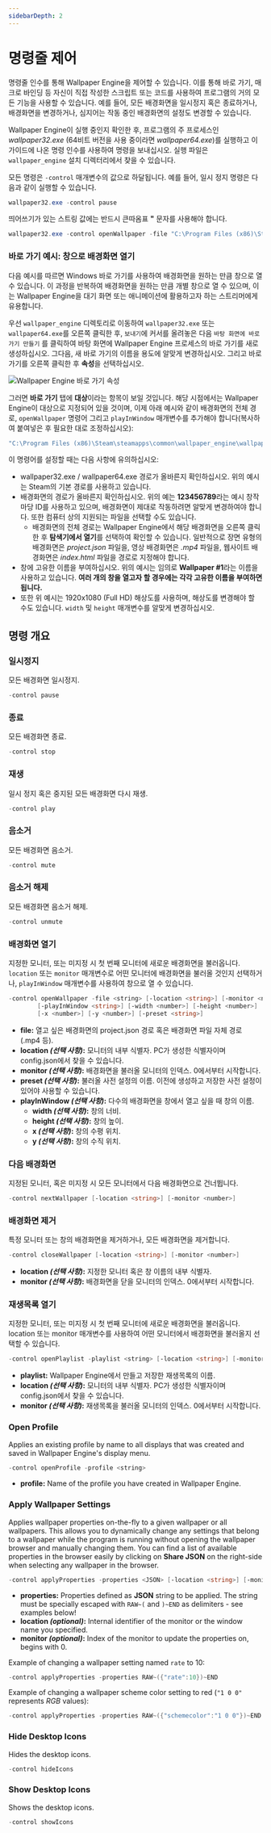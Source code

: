 ```yaml
---
sidebarDepth: 2
---
```


# 명령줄 제어

명령줄 인수를 통해 Wallpaper Engine을 제어할 수 있습니다. 이를 통해 바로 가기, 매크로 바인딩 등 자신이 직접 작성한 스크립트 또는 코드를 사용하여 프로그램의 거의 모든 기능을 사용할 수 있습니다. 예를 들어, 모든 배경화면을 일시정지 혹은 종료하거나, 배경화면을 변경하거나, 심지어는 작동 중인 배경화면의 설정도 변경할 수 있습니다.

Wallpaper Engine이 실행 중인지 확인한 후, 프로그램의 주 프로세스인 *wallpaper32.exe* (64비트 버전을 사용 중이라면 *wallpaper64.exe*)를 실행하고 이 가이드에 나온 명령 인수를 사용하여 명령을 보내십시오. 실행 파일은 `wallpaper_engine` 설치 디렉터리에서 찾을 수 있습니다.

모든 명령은 `-control` 매개변수의 값으로 하달됩니다. 예를 들어, 일시 정지 명령은 다음과 같이 실행할 수 있습니다.

``` powershell
wallpaper32.exe -control pause
```

띄어쓰기가 있는 스트링 값에는 반드시 큰따옴표 **"** 문자를 사용해야 합니다.

``` powershell
wallpaper32.exe -control openWallpaper -file "C:\Program Files (x86)\Steam\steamapps\common\wallpaper_engine\projects\myprojects\myWallpaper\project.json"
```

### 바로 가기 예시: 창으로 배경화면 열기

다음 예시를 따르면 Windows 바로 가기를 사용하여 배경화면을 원하는 만큼 창으로 열 수 있습니다. 이 과정을 반복하여 배경화면을 원하는 만큼 개별 창으로 열 수 있으며, 이는 Wallpaper Engine을 대기 화면 또는 애니메이션에 활용하고자 하는 스트리머에게 유용합니다.

우선 `wallpaper_engine` 디렉토리로 이동하여 `wallpaper32.exe` 또는 `wallpaper64.exe`를 오른쪽 클릭한 후, `보내기`에 커서를 올려놓은 다음 `바탕 화면에 바로 가기 만들기` 를 클릭하여 바탕 화면에 Wallpaper Engine 프로세스의 바로 가기를 새로 생성하십시오. 그다음, 새 바로 가기의 이름을 용도에 알맞게 변경하십시오. 그리고 바로 가기를 오른쪽 클릭한 후 **속성**을 선택하십시오.

![Wallpaper Engine 바로 가기 속성](/img/faq/target.gif)

그러면 **바로 가기** 탭에 **대상**이라는 항목이 보일 것입니다. 해당 시점에서는 Wallpaper Engine이 대상으로 지정되어 있을 것이며, 이제 아래 예시와 같이 배경화면의 전체 경로, `openWallpaper` 명령어 그리고 `playInWindow` 매개변수를 추가해야 합니다(복사하여 붙여넣은 후 필요한 대로 조정하십시오):

```bash
"C:\Program Files (x86)\Steam\steamapps\common\wallpaper_engine\wallpaper64.exe" -control openWallpaper -file "C:\Program Files (x86)\Steam\steamapps\workshop\content\431960\123456789\scene.pkg" -playInWindow "Wallpaper #1" -width 1920 -height 1080
```

이 명령어를 설정할 때는 다음 사항에 유의하십시오:

* wallpaper32.exe / wallpaper64.exe 경로가 올바른지 확인하십시오. 위의 예시는 Steam의 기본 경로를 사용하고 있습니다.
* 배경화면의 경로가 올바른지 확인하십시오. 위의 예는 **123456789**라는 예시 창작마당 ID를 사용하고 있으며, 배경화면이 제대로 작동하려면 알맞게 변경하여야 합니다. 또한 컴퓨터 상의 지원되는 파일을 선택할 수도 있습니다.
  * 배경화면의 전체 경로는 Wallpaper Engine에서 해당 배경화면을 오른쪽 클릭한 후 **탐색기에서 열기**를 선택하여 확인할 수 있습니다. 일반적으로 장면 유형의 배경화면은 *project.json* 파일을, 영상 배경화면은 *.mp4* 파일을, 웹사이트 배경화면은 *index.html* 파일을 경로로 지정해야 합니다.
* 창에 고유한 이름을 부여하십시오. 위의 예시는 임의로 **Wallpaper #1**라는 이름을 사용하고 있습니다. **여러 개의 창을 열고자 할 경우에는 각각 고유한 이름을 부여하면 됩니다.**
* 또한 위 예시는 1920x1080 (Full HD) 해상도를 사용하며, 해상도를 변경해야 할 수도 있습니다. `width` 및 `height` 매개변수를 알맞게 변경하십시오.

## 명령 개요

### 일시정지

모든 배경화면 일시정지.

``` powershell
-control pause
```

### 종료

모든 배경화면 종료.

``` powershell
-control stop
```

### 재생

일시 정지 혹은 중지된 모든 배경화면 다시 재생.

``` powershell
-control play
```

### 음소거

모든 배경화면 음소거.

``` powershell
-control mute
```

### 음소거 해제

모든 배경화면 음소거 해제.

``` powershell
-control unmute
```

### 배경화면 열기

지정한 모니터, 또는 미지정 시 첫 번째 모니터에 새로운 배경화면을 불러옵니다. `location` 또는 `monitor` 매개변수로 어떤 모니터에 배경화면을 불러올 것인지 선택하거나, `playInWindow` 매개변수를 사용하여 창으로 열 수 있습니다.

``` powershell
-control openWallpaper -file <string> [-location <string>] [-monitor <number>]
        [-playInWindow <string>] [-width <number>] [-height <number>]
        [-x <number>] [-y <number>] [-preset <string>]
```

* **file:** 열고 싶은 배경화면의 project.json 경로 혹은 배경화면 파일 자체 경로 (.mp4 등).
* **location *(선택 사항)*:** 모니터의 내부 식별자. PC가 생성한 식별자이며 config.json에서 찾을 수 있습니다.
* **monitor *(선택 사항)*:** 배경화면을 불러올 모니터의 인덱스. 0에서부터 시작합니다.
* **preset *(선택 사항)*:** 불러올 사전 설정의 이름. 이전에 생성하고 저장한 사전 설정이 있어야 사용할 수 있습니다.
* **playInWindow *(선택 사항)*:** 다수의 배경화면을 창에서 열고 싶을 때 창의 이름.
  * **width *(선택 사항)*:** 창의 너비.
  * **height *(선택 사항)*:** 창의 높이.
  * **x *(선택 사항)*:** 창의 수평 위치.
  * **y *(선택 사항)*:** 창의 수직 위치.

### 다음 배경화면

지정된 모니터, 혹은 미지정 시 모든 모니터에서 다음 배경화면으로 건너뜁니다.

``` powershell
-control nextWallpaper [-location <string>] [-monitor <number>]
```

### 배경화면 제거

특정 모니터 또는 창의 배경화면을 제거하거나, 모든 배경화면을 제거합니다.

``` powershell
-control closeWallpaper [-location <string>] [-monitor <number>]
```

* **location *(선택 사항)*:** 지정한 모니터 혹은 창 이름의 내부 식별자.
* **monitor *(선택 사항)*:** 배경화면을 닫을 모니터의 인덱스. 0에서부터 시작합니다.

### 재생목록 열기

지정한 모니터, 또는 미지정 시 첫 번째 모니터에 새로운 배경화면을 불러옵니다. location 또는 monitor 매개변수를 사용하여 어떤 모니터에서 배경화면을 불러올지 선택할 수 있습니다.

``` powershell
-control openPlaylist -playlist <string> [-location <string>] [-monitor <number>]
```

* **playlist:** Wallpaper Engine에서 만들고 저장한 재생목록의 이름.
* **location *(선택 사항)*:** 모니터의 내부 식별자. PC가 생성한 식별자이며 config.json에서 찾을 수 있습니다.
* **monitor *(선택 사항)*:** 재생목록을 불러올 모니터의 인덱스. 0에서부터 시작합니다.

### Open Profile

Applies an existing profile by name to all displays that was created and saved in Wallpaper Engine's display menu.

``` powershell
-control openProfile -profile <string>
```

* **profile:** Name of the profile you have created in Wallpaper Engine.

### Apply Wallpaper Settings

Applies wallpaper properties on-the-fly to a given wallpaper or all wallpapers. This allows you to dynamically change any settings that belong to a wallpaper while the program is running without opening the wallpaper browser and manually changing them. You can find a list of available properties in the browser easily by clicking on **Share JSON** on the right-side when selecting any wallpaper in the browser.

``` powershell
-control applyProperties -properties <JSON> [-location <string>] [-monitor <number>]
```

* **properties:** Properties defined as **JSON** string to be applied. The string must be specially escaped with `RAW~(` and `)~END` as delimiters - see examples below!
* **location *(optional)*:** Internal identifier of the monitor or the window name you specified.
* **monitor *(optional)*:** Index of the monitor to update the properties on, begins with 0.

Example of changing a wallpaper setting named `rate` to 10:

``` cpp 
-control applyProperties -properties RAW~({"rate":10})~END
```

Example of changing a wallpaper scheme color setting to red (`"1 0 0"` represents *RGB* values):

``` cpp
-control applyProperties -properties RAW~({"schemecolor":"1 0 0"})~END
```

### Hide Desktop Icons

Hides the desktop icons.

``` powershell
-control hideIcons
```

### Show Desktop Icons

Shows the desktop icons.

``` powershell
-control showIcons
```

